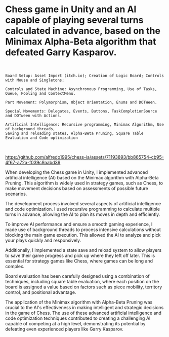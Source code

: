 # Chess game in Unity and an AI capable of playing several turns calculated in advance, based on the Minimax Alpha-Beta algorithm that defeated Garry Kasparov.

<br>

    Board Setup: Asset Import (itch.io); Creation of Logic Board; Controls with Mouse and Singletons;

    Controls and State Machine: Asynchronous Programming, Use of Tasks, Queue, Pooling and ContextMenu.

    Part Movement: Polymorphism, Object Orientation, Enums and DOTWeen.

    Special Movements: Delegates, Events, Buttons, TaskCompletionSource and DOTween with Actions.

    Artificial Intelligence: Recursive programming, Minimax Algorithm, Use of background threads, 
    Saving and reloading states, Alpha-Beta Pruning, Square Table Evaluation and Code optimization 

<br>


https://github.com/alfredo1995/chess-ia/assets/71193893/bb865754-cb95-4f67-a72a-f039c9aabd39

When developing the Chess game in Unity, I implemented advanced artificial intelligence (AI) based on the Minimax algorithm with Alpha-Beta Pruning. This algorithm is widely used in strategy games, such as Chess, to make movement decisions based on assessments of possible future scenarios.

The development process involved several aspects of artificial intelligence and code optimization. I used recursive programming to calculate multiple turns in advance, allowing the AI to plan its moves in depth and efficiently.

To improve AI performance and ensure a smooth gaming experience, I made use of background threads to process intensive calculations without blocking the main game execution. This allowed the AI to analyze and pick your plays quickly and responsively.

Additionally, I implemented a state save and reload system to allow players to save their game progress and pick up where they left off later. This is essential for strategy games like Chess, where games can be long and complex.

Board evaluation has been carefully designed using a combination of techniques, including square table evaluation, where each position on the board is assigned a value based on factors such as piece mobility, territory control, and positional advantage.

The application of the Minimax algorithm with Alpha-Beta Pruning was crucial to the AI's effectiveness in making intelligent and strategic decisions in the game of Chess. The use of these advanced artificial intelligence and code optimization techniques contributed to creating a challenging AI capable of competing at a high level, demonstrating its potential by defeating even experienced players like Garry Kasparov.
